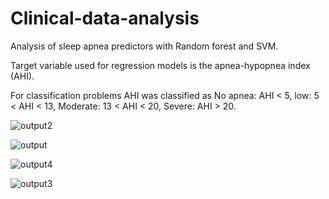 # Clinical-data-analysis

Analysis of sleep apnea predictors with Random forest and SVM.

Target variable used for regression models is the apnea-hypopnea index (AHI). 

For classification problems AHI was classified as No apnea: AHI < 5, low: 5 < AHI < 13, Moderate: 13 < AHI < 20, Severe: AHI > 20.

![output2](https://github.com/Taniaosdch/Clinical-data-analysis/assets/67751914/f313d00f-b62e-4759-880a-1a1d68e9f59a)

![output](https://github.com/Taniaosdch/Clinical-data-analysis/assets/67751914/ca4c6b52-ac0f-4b1b-95c5-619d9d46a65e)

![output4](https://github.com/Taniaosdch/Clinical-data-analysis/assets/67751914/9ba30dfc-aa8c-4504-ac5a-be1c11614894)

![output3](https://github.com/Taniaosdch/Clinical-data-analysis/assets/67751914/0d5af4be-351c-4149-8605-03b830353e5e)
